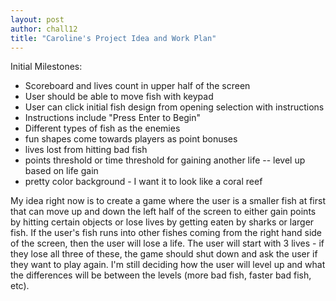 ```yaml
---
layout: post
author: chall12
title: "Caroline's Project Idea and Work Plan"
---
```


Initial Milestones:
- Scoreboard and lives count in upper half of the screen
- User should be able to move fish with keypad
- User can click initial fish design from opening selection with instructions
- Instructions include "Press Enter to Begin"
- Different types of fish as the enemies
- fun shapes come towards players as point bonuses
- lives lost from hitting bad fish
- points threshold or time threshold for gaining another life -- level up based on life gain
- pretty color background - I want it to look like a coral reef


My idea right now is to create a game where the user is a smaller fish at first that can move up and down the left half of the screen to either gain points by hitting certain objects or lose lives by getting eaten by sharks or larger fish. If the user's fish runs into other fishes coming from the right hand side of the screen, then the user will lose a life. The user will start with 3 lives - if they lose all three of these, the game should shut down and ask the user if they want to play again. I'm still deciding how the user will level up and what the differences will be between the levels (more bad fish, faster bad fish, etc).
